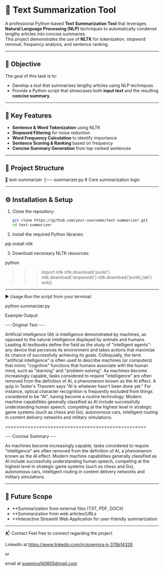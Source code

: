 # 📝 Text Summarization Tool

A professional Python-based **Text Summarization Tool** that leverages **Natural Language Processing (NLP)** techniques to automatically condense lengthy articles into concise summaries.  
This project demonstrates the use of **NLTK** for tokenization, stopword removal, frequency analysis, and sentence ranking.  

---

## 🎯 Objective
The goal of this task is to:
- Develop a tool that summarizes lengthy articles using NLP techniques.  
- Provide a Python script that showcases both **input text** and the resulting **concise summary**.  

---

## 🚀 Key Features
- **Sentence & Word Tokenization** using NLTK  
- **Stopword Filtering** for noise reduction  
- **Word Frequency Calculation** to identify importance  
- **Sentence Scoring & Ranking** based on frequency  
- **Concise Summary Generation** from top-ranked sentences  

---

## 📂 Project Structure
📁 text-summarizer
├── summarizer.py # Core summarization logic


---

## ⚙️ Installation & Setup

1. Clone the repository:
   ```bash
   git clone https://github.com/your-username/text-summarizer.git
   cd text-summarizer

2. Install the required Python libraries:

pip install nltk


3. Download necessary NLTK resources:

python
>>> import nltk
>>> nltk.download('punkt')
>>> nltk.download('stopwords')
>>> nltk.download('punkt_tab')
>>> exit()

---

▶️ Usage
Run the script from your terminal:

python summarizer.py


Example Output:

--- Original Text ---

Artificial intelligence (AI) is intelligence demonstrated by machines, as opposed to the natural intelligence displayed by animals and humans. Leading AI textbooks define the field as the study of "intelligent agents": any device that perceives its environment and takes actions that maximize its chance of successfully achieving its goals. Colloquially, the term "artificial intelligence" is often used to describe machines (or computers) that mimic "cognitive" functions that humans associate with the human mind, such as "learning" and "problem-solving".
As machines become increasingly capable, tasks considered to require "intelligence" are often removed from the definition of AI, a phenomenon known as the AI effect. A quip in Tesler's Theorem says "AI is whatever hasn't been done yet." For instance, optical character recognition is frequently excluded from things considered to be "AI", having become a routine technology. Modern machine capabilities generally classified as AI include successfully understanding human speech, competing at the highest level in strategic game systems (such as chess and Go), autonomous cars, intelligent routing in content delivery networks and military simulations.

==================================================

--- Concise Summary ---

As machines become increasingly capable, tasks considered to require "intelligence" are often removed from the definition of AI, a phenomenon known as the AI effect.
Modern machine capabilities generally classified as AI include successfully understanding human speech, competing at the highest level in strategic game systems (such as chess and Go), autonomous cars, intelligent routing in content delivery networks and military simulations.

---

## 🔮 Future Scope

- **Summarization from external files (TXT, PDF, DOCX)
- **Summarization from web articles/URLs
- **Interactive Streamlit Web Application for user-friendly summarization

---


📬 Contact
Feel free to connect regarding the project

LinkedIn at https://www.linkedin.com/in/sowmiya-k-378b14328

or

email at sowmiya140605@mail.com
